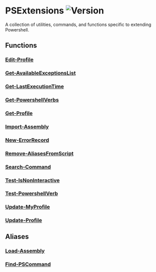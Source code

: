 # PSExtensions ![Version](https://img.shields.io/myget/dcjulian29-powershell/v/PSExtensions)

A collection of utilities, commands, and functions specific to extending Powershell.

## Functions

### [Edit-Profile](docs/Edit-Profile.md)

### [Get-AvailableExceptionsList](docs/Get-AvailableExceptionsList.md)

### [Get-LastExecutionTime](docs/Get-LastExecutionTime.md)

### [Get-PowershellVerbs](docs/Get-PowershellVerbs.md)

### [Get-Profile](docs/Get-Profile.md)

### [Import-Assembly](docs/Import-Assembly.md)

### [New-ErrorRecord](docs/New-ErrorRecord.md)

### [Remove-AliasesFromScript](docs/Remove-AliasesFromScript.md)

### [Search-Command](docs/Search-Command.md)

### [Test-IsNonInteractive](docs/Test-IsNonInteractive.md)

### [Test-PowershellVerb](docs/Test-PowershellVerb.md)

### [Update-MyProfile](docs/Update-MyProfile.md)

### [Update-Profile](docs/Update-Profile.md)

## Aliases

### [Load-Assembly](docs/Import-Assembly.md)

### [Find-PSCommand](docs/Search-Command.md)
